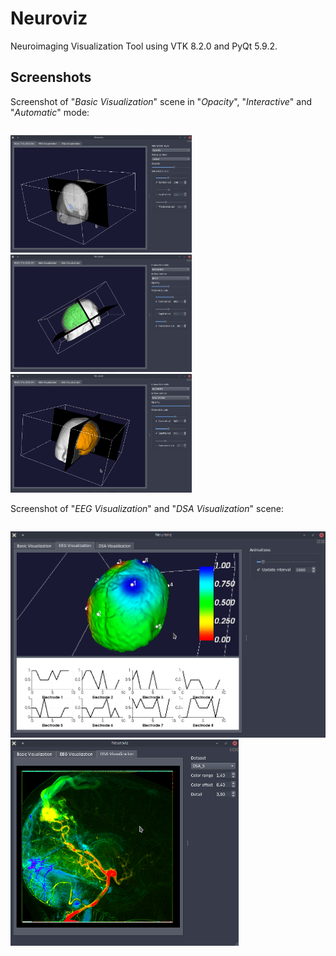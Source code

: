 # Neuroviz

Neuroimaging Visualization Tool using VTK 8.2.0 and PyQt 5.9.2.

## Screenshots

Screenshot of "_Basic Visualization_" scene in "_Opacity_", "_Interactive_" and "_Automatic_" mode:

<p style = "float:left;">
<img src = "Documentation/ScreenBasicOpacity.png" width = "290px" alt = "Basic Visualization, Opacity mode">
<img src = "Documentation/ScreenBasicInteractive.png" width = "290px" alt = "Basic Visualization, Interactive mode">
<img src = "Documentation/ScreenBasicAutomatic.png" width = "290px" alt = "Basic Visualization, Automatic mode">
</p>

Screenshot of "_EEG Visualization_" and "_DSA Visualization_" scene:
<p style = "float:left;">
<img src = "Documentation/ScreenEEG.png" height = "330px" alt = "EEG Visualization">
<img src = "Documentation/ScreenDSA.png" height = "330px" alt = "DSA Visualization">
</p>
